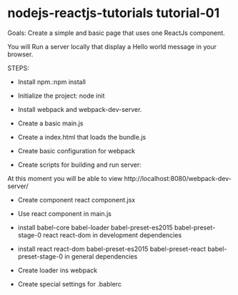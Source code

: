 # nodejs-reactjs-tutorials tutorial-01

Goals: Create a simple and basic page that uses one ReactJs component.

You will Run a server locally that display a Hello world message in your browser.


STEPS:

* Install npm.:npm install

* Initialize the project:
node init

* Install webpack and webpack-dev-server.

* Create a basic main.js

* Create a index.html that loads the bundle.js

* Create basic configuration for webpack

* Create scripts for building and run server:


At this moment you will be able to view http://localhost:8080/webpack-dev-server/

* Create component react component.jsx

* Use react component in main.js

* install babel-core babel-loader babel-preset-es2015  babel-preset-stage-0  react  react-dom in development dependencies

* install react react-dom babel-preset-es2015 babel-preset-react babel-preset-stage-0 in general dependencies

* Create loader ins webpack

* Create special settings for .bablerc



